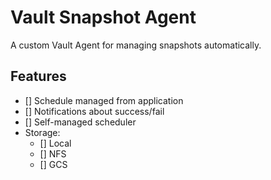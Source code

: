 # Vault Snapshot Agent

A custom Vault Agent for managing snapshots automatically.

## Features

- [] Schedule managed from application
- [] Notifications about success/fail
- [] Self-managed scheduler
- Storage:
    - [] Local
    - [] NFS
    - [] GCS
